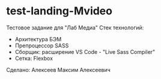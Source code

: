 # test-landing-Mvideo
Тестовое задание для "Лаб Медиа"
Стек технологий:
  - Архитектура БЭМ
  - Препроцессор SASS
  - Сборщик: расширение VS Code - "Live Sass Compiler"
  - Сетка: Flexbox

Cделано: Алексеев Максим Алексеевич
